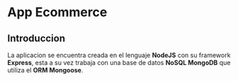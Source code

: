 # App Ecommerce

## Introduccion

La aplicacion se encuentra creada en el lenguaje **NodeJS** con su framework **Express**, esta a su vez trabaja con una
base de datos **NoSQL MongoDB** que utiliza el **ORM Mongoose**.
